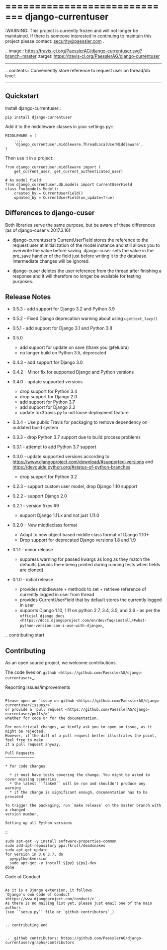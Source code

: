 =============================
django-currentuser
=============================

:WARNING:
       This project is currently frozen and will not longer be maintained. If there is someone interested in continuing to maintain this project please contact: security@paessler.com . 

.. image:: https://travis-ci.org/PaesslerAG/django-currentuser.svg?branch=master
        :target: https://travis-ci.org/PaesslerAG/django-currentuser

----

.. contents:: Conveniently store reference to request user on thread/db level.

----

Quickstart
----------

Install django-currentuser::

    pip install django-currentuser

Add it to the middleware classes in your settings.py::

    MIDDLEWARE = (
        ...,
        'django_currentuser.middleware.ThreadLocalUserMiddleware',
    )

Then use it in a project::

    from django_currentuser.middleware import (
        get_current_user, get_current_authenticated_user)

    # As model field:
    from django_currentuser.db.models import CurrentUserField
    class Foo(models.Model):
        created_by = CurrentUserField()
        updated_by = CurrentUserField(on_update=True)


Differences to django-cuser
---------------------------

Both libraries serve the same purpose, but be aware of these
differences (as of django-cuser v.2017.3.16):

- django-currentuser's CurrentUserField stores the reference to the request user
  at initialization of the model instance and still allows you to overwrite the
  value before saving. django-cuser sets the value in the pre_save handler
  of the field just before writing it to the database. Intermediate changes
  will be ignored.

- django-cuser deletes the user reference from the thread after finishing a
  response and it will therefore no longer be available for testing purposes.

Release Notes
-------------
* 0.5.3 - add support for Django 3.2 and Python 3.9

* 0.5.2 - Fixed Django deprecation warning about using `ugettext_lazy()`

* 0.5.1 - add support for Django 3.1 and Python 3.8

* 0.5.0
  - add support for update on save (thank you @felubra)
  - no longer build on Python 3.5, deprecated

* 0.4.3 - add support for Django 3.0

* 0.4.2 - Minor fix for supported Django and Python versions

* 0.4.0 - update supported versions
  - drop support for Python 3.4
  - drop support for Django 2.0
  - add support for Python 3.7
  - add support for Django 2.2
  - update tox3travis.py to not loose deployment feature

* 0.3.4 - Use public Travis for packaging to remove dependency on outdated build
  system
* 0.3.3 - drop Python 3.7 support due to build process problems
* 0.3.1 - attempt to add Python 3.7 support
* 0.3.0 - update supported versions according to
  https://www.djangoproject.com/download/#supported-versions and
  https://devguide.python.org/#status-of-python-branches
  - drop support for Python 3.2

* 0.2.3 - support custom user model, drop Django 1.10 support
* 0.2.2 - support Django 2.0
* 0.2.1 - version fixes #9
  - support Django 1.11.x and not just 1.11.0
* 0.2.0 - New middleclass format
  - Adapt to new object based middle class format of Django 1.10+
  - Drop support for deprecated Django versions 1.8 and 1.9

* 0.1.1 - minor release
  - suppress warning for passed kwargs as long as they match the defaults (avoids them being printed during running tests when fields are cloned)
* 0.1.0 - initial release
  - provides middleware + methods to set + retrieve reference of currently logged in user from thread
  - provides CurrentUserField that by default stores the currently logged in user
  - supports Django 1.10, 1.11 on python 2.7, 3.4, 3.5, and 3.6 - as per the `official django docs <https://docs.djangoproject.com/en/dev/faq/install/#what-python-version-can-i-use-with-django>`_


.. contributing start

Contributing
------------

As an open source project, we welcome contributions.

The code lives on `github <https://github.com/PaesslerAG/django-currentuser>`_.

Reporting issues/improvements
~~~~~~~~~~~~~~~~~~~~~~~~~~~~~

Please open an `issue on github <https://github.com/PaesslerAG/django-currentuser/issues/>`_
or provide a `pull request <https://github.com/PaesslerAG/django-currentuser/pulls/>`_
whether for code or for the documentation.

For non-trivial changes, we kindly ask you to open an issue, as it might be rejected.
However, if the diff of a pull request better illustrates the point, feel free to make
it a pull request anyway.

Pull Requests
~~~~~~~~~~~~~

* for code changes

  * it must have tests covering the change. You might be asked to cover missing scenarios
  * the latest ``flake8`` will be run and shouldn't produce any warning
  * if the change is significant enough, documentation has to be provided

To trigger the packaging, run `make release` on the master branch with a changed
version number.

Setting up all Python versions
~~~~~~~~~~~~~~~~~~~~~~~~~~~~~~

::

    sudo apt-get -y install software-properties-common
    sudo add-apt-repository ppa:fkrull/deadsnakes
    sudo apt-get update
    for version in 3.6 3.7; do
      py=python$version
      sudo apt-get -y install ${py} ${py}-dev
    done

Code of Conduct
~~~~~~~~~~~~~~~

As it is a Django extension, it follows
`Django's own Code of Conduct <https://www.djangoproject.com/conduct/>`_.
As there is no mailing list yet, please just email one of the main authors
(see ``setup.py`` file or `github contributors`_)


.. contributing end


.. _github contributors: https://github.com/PaesslerAG/django-currentuser/graphs/contributors
